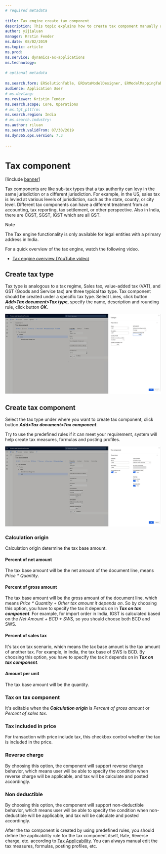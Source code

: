 ```yaml
---
# required metadata

title: Tax engine create tax component
description: This topic explains how to create tax component manually and with pre-defined rules 
author: yijialuan
manager: Krstin Fender
ms.date: 08/02/2019
ms.topic: article
ms.prod: 
ms.service: dynamics-ax-applications
ms.technology: 

# optional metadata

ms.search.form: ERSolutionTable, ERDataModelDesigner, ERModelMappingTable
audience: Application User
# ms.devlang: 
ms.reviewer: Kristin Fender 
ms.search.scope: Core, Operations
# ms.tgt_pltfrm: 
ms.search.region: India
# ms.search.industry: 
ms.author: riluan
ms.search.validFrom: 07/30/2019
ms.dyn365.ops.version: 7.3

---
```


# Tax component

[!include [banner](../includes/banner.md)]

Tax components are like sub-tax types that a tax authority can levy in the same jurisdiction or a different jurisdiction. For example, in the US, sales tax is levied at various levels of jurisdiction, such as the state, county, or city level. Different tax components can have a different treatment from an accounting, tax reporting, tax settlement, or other perspective. Also in India, there are CGST, SGST, IGST which are all GST.

> [!NOTE]
> The Tax engine functionality is only available for legal entities with a primary address in India.

For a quick overview of the tax engine, watch the following video.

- [Tax engine overview (YouTube video)](https://www.youtube.com/watch?v=jAFpEBOtNWI&feature=youtu.be)

## Create tax type
Tax type is analogous to a tax regime, Sales tax, value-added tax (VAT), and GST (Goods and Service tax) are three typical tax type. Tax component should be created under a specific tax type. 
Select Lines, click button ***Add>Tax document>Tax type***, specify the name, description and rounding rule, click button ***OK***.

![GTE create tax type](../localizations/media/GTE-Create-TaxType.png)

## Create tax component 
Select the tax type under where you want to create tax component, click button ***Add>Tax document>Tax component***. 

Try to use the predefined rules if it can meet your requirement, system will help create tax measures, formulas and posting profiles.

![GTE create tax component](../localizations/media/GTE-Create-TaxComponent.png)

### Calculation origin
Calculation origin determine the tax base amount.
#### Percent of net amount
The tax base amount will be the net amount of the document line, means *Price * Quantity*.
#### Percent of gross amount
The tax base amount will be the gross amount of the document line, which means *Price * Quantity + Other tax amount it depends on*. So by choosing this option, you have to specify the tax it depends on in ***Tax on tax component***. For example, for import order in India, IGST is calculated based on the *Net Amount + BCD + SWS*, so you should choose both BCD and SWS.
#### Percent of sales tax 
It's tax on tax scenario, which means the tax base amount is the tax amount of another tax. For example, in India, the tax base of SWS is BCD. By choosing this option, you have to specify the tax it depends on in ***Tax on tax component***.
#### Amount per unit
The tax base amount will be the quantity. 
### Tax on tax component
It's editable when the ***Calculation origin*** is *Percent of gross amount* or *Percent of sales tax*.
### Tax included in price
For transaction with price include tax, this checkbox control whether the tax is included in the price. 
### Reverse charge 
By choosing this option, the component will support reverse charge behavior, which means user will be able to specify the condition when reverse charge will be applicable, and tax will be calculate and posted accordingly.
### Non deductible
By choosing this option, the component will support non-deductible behavior, which means user will be able to specify the condition when non-deductible will be applicable, and tax will be calculate and posted accordingly.

After the tax component is created by using predefined rules, you should define the applicability rule for the tax component itself, Rate, Reverse charge, etc. according to [Tax Applicability](../general-ledger/tax-engine-applicability.md). You can always manual edit the tax measures, formulas, posting profiles, etc.
